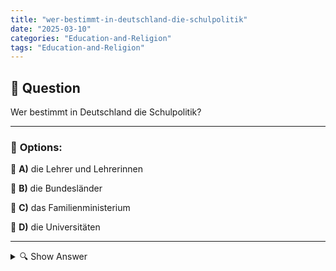 ```yaml
---
title: "wer-bestimmt-in-deutschland-die-schulpolitik"
date: "2025-03-10"
categories: "Education-and-Religion"
tags: "Education-and-Religion"
---
```


## 📌 **Question**

Wer bestimmt in Deutschland die Schulpolitik?



---

### 📝 **Options:**

🔘 **A)** die Lehrer und Lehrerinnen

🔘 **B)** die Bundesländer

🔘 **C)** das Familienministerium

🔘 **D)** die Universitäten

---

<details>
  <summary>🔍 Show Answer</summary>

  <p>
💡  <b>Correct Answer:</b>  b
  </p>
  <p>
    📖<b>Explanation:</b>
    In Deutschland ist das Bildungssystem Ländersache. Die 16 Bundesländer haben die Hauptverantwortung für die Schulpolitik und bestimmen Lehrpläne, Bildungsstandards sowie Schulstrukturen. Sie koordinieren auch die Ausbildung der Lehrer und die Finanzierung der Schulen. Obwohl Lehrer und Universitäten wichtige Rollen im Bildungsbereich spielen, liegt die politische Entscheidungsbefugnis bei den Bundesländern. Das Familienministerium unterstützt bildungspolitische Maßnahmen, hat jedoch keinen direkten Einfluss auf die Schulpolitik. Diese föderale Struktur ermöglicht es den Bundesländern, Bildungspolitik an regionale Bedürfnisse anzupassen.
  </p>
</details>

